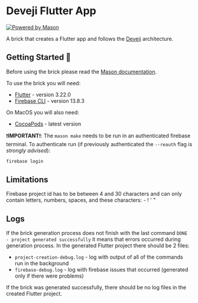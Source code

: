 # Deveji Flutter App

[![Powered by Mason][mason_badge]][mason_link]

A brick that creates a Flutter app and follows the [Deveji][deveji_link] architecture.

## Getting Started 🚀

Before using the brick please read the [Mason documentation][mason_docs].

To use the brick you will need:
- [Flutter][flutter_docs] - version 3.22.0
- [Firebase CLI][firebase_cli_docs] - version 13.8.3

On MacOS you will also need:
- [CocoaPods][cocoapods] - latest version

❗**IMPORTANT**❗: The `mason make` needs to be run in an authenticated firebase terminal.
To authenticate run (if previously authenticated the `--reauth` flag is *strongly advised*):
```bash
firebase login
```

## Limitations

Firebase project id has to be between 4 and 30 characters and can only contain letters, numbers, spaces, and these characters: - ! ' "

## Logs

If the brick generation process does not finish with the last command `DONE - project generated successfully` it means that errors occurred during generation process. In the generated Flutter project there should be 2 files:
- `project-creation-debug.log` - log with output of all of the commands run in the background
- `firebase-debug.log` - log with firebase issues that occurred (generated only if there were problems)

If the brick was generated successfully, there should be no log files in the created Flutter project.

<!-- References -->

[mason_badge]: https://img.shields.io/endpoint?url=https%3A%2F%2Ftinyurl.com%2Fmason-badge
[mason_link]: https://github.com/felangel/mason
[mason_docs]: https://docs.brickhub.dev/
[deveji_link]: https://www.deveji.com
[flutter_docs]: https://docs.flutter.dev/get-started/install
[firebase_cli_docs]: https://firebase.google.com/docs/cli
[cocoapods]: https://cocoapods.org/
